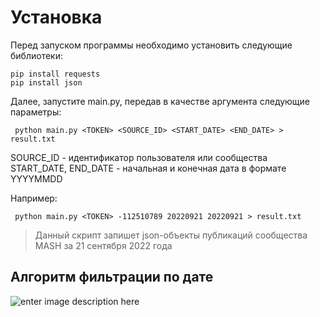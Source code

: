# Установка

Перед запуском программы необходимо установить следующие библиотеки:

    pip install requests
    pip install json
 Далее, запустите main.py, передав в качестве аргумента следующие параметры:
 

     python main.py <TOKEN> <SOURCE_ID> <START_DATE> <END_DATE> > result.txt
    
 SOURCE_ID - идентификатор пользователя или сообщества
 START_DATE, END_DATE - начальная и конечная дата в формате YYYYMMDD


Например:

     python main.py <TOKEN> -112510789 20220921 20220921 > result.txt

> Данный скрипт запишет json-объекты публикаций сообщества MASH за 21 сентября 2022 года

## Алгоритм фильтрации по дате
![enter image description here](https://i.ibb.co/61b2d5K/uml.png)
